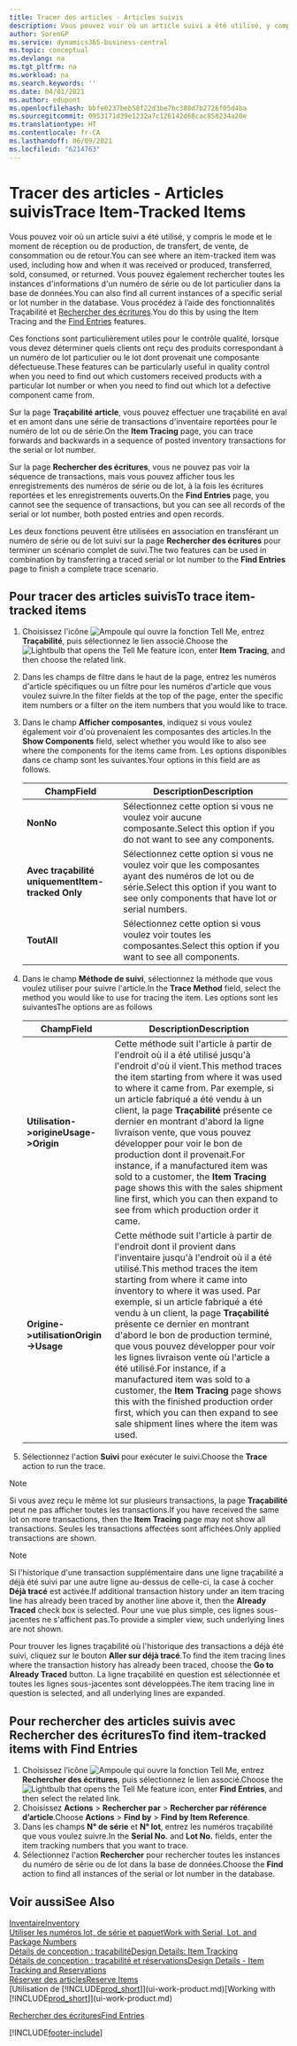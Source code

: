 ```yaml
---
title: Tracer des articles - Articles suivis
description: Vous pouvez voir où un article suivi a été utilisé, y compris le mode et le moment de réception ou de production, de transfert, de vente, de consommation ou de retour. Vous pouvez également rechercher toutes les instances d'informations d'un numéro de série ou de lot particulier dans la base de données. Vous procédez à l’aide des fonctionnalités Traçabilité et Rechercher des écritures.
author: SorenGP
ms.service: dynamics365-business-central
ms.topic: conceptual
ms.devlang: na
ms.tgt_pltfrm: na
ms.workload: na
ms.search.keywords: ''
ms.date: 04/01/2021
ms.author: edupont
ms.openlocfilehash: bbfe0237beb58f22d3be7bc388d7b2726f05d4ba
ms.sourcegitcommit: 0953171d39e1232a7c126142d68cac858234a20e
ms.translationtype: HT
ms.contentlocale: fr-CA
ms.lasthandoff: 06/09/2021
ms.locfileid: "6214763"
---
```

# <a name="trace-item-tracked-items"></a><span data-ttu-id="40a72-105">Tracer des articles - Articles suivis</span><span class="sxs-lookup"><span data-stu-id="40a72-105">Trace Item-Tracked Items</span></span>
<span data-ttu-id="40a72-106">Vous pouvez voir où un article suivi a été utilisé, y compris le mode et le moment de réception ou de production, de transfert, de vente, de consommation ou de retour.</span><span class="sxs-lookup"><span data-stu-id="40a72-106">You can see where an item-tracked item was used, including how and when it was received or produced, transferred, sold, consumed, or returned.</span></span> <span data-ttu-id="40a72-107">Vous pouvez également rechercher toutes les instances d'informations d'un numéro de série ou de lot particulier dans la base de données.</span><span class="sxs-lookup"><span data-stu-id="40a72-107">You can also find all current instances of a specific serial or lot number in the database.</span></span> <span data-ttu-id="40a72-108">Vous procédez à l’aide des fonctionnalités Traçabilité et [Rechercher des écritures](ui-find-entries.md).</span><span class="sxs-lookup"><span data-stu-id="40a72-108">You do this by using the Item Tracing and the [Find Entries](ui-find-entries.md) features.</span></span>  

<span data-ttu-id="40a72-109">Ces fonctions sont particulièrement utiles pour le contrôle qualité, lorsque vous devez déterminer quels clients ont reçu des produits correspondant à un numéro de lot particulier ou le lot dont provenait une composante défectueuse.</span><span class="sxs-lookup"><span data-stu-id="40a72-109">These features can be particularly useful in quality control when you need to find out which customers received products with a particular lot number or when you need to find out which lot a defective component came from.</span></span>  

 <span data-ttu-id="40a72-110">Sur la page **Traçabilité article**, vous pouvez effectuer une traçabilité en aval et en amont dans une série de transactions d'inventaire reportées pour le numéro de lot ou de série.</span><span class="sxs-lookup"><span data-stu-id="40a72-110">On the **Item Tracing** page, you can trace forwards and backwards in a sequence of posted inventory transactions for the serial or lot number.</span></span>  

 <span data-ttu-id="40a72-111">Sur la page **Rechercher des écritures**, vous ne pouvez pas voir la séquence de transactions, mais vous pouvez afficher tous les enregistrements des numéros de série ou de lot, à la fois les écritures reportées et les enregistrements ouverts.</span><span class="sxs-lookup"><span data-stu-id="40a72-111">On the **Find Entries** page, you cannot see the sequence of transactions, but you can see all records of the serial or lot number, both posted entries and open records.</span></span>  

 <span data-ttu-id="40a72-112">Les deux fonctions peuvent être utilisées en association en transférant un numéro de série ou de lot suivi sur la page **Rechercher des écritures** pour terminer un scénario complet de suivi.</span><span class="sxs-lookup"><span data-stu-id="40a72-112">The two features can be used in combination by transferring a traced serial or lot number to the **Find Entries** page to finish a complete trace scenario.</span></span> <!-- For more information, see [Walkthrough: Tracing Serial-Lot Numbers](walkthrough-tracing-serial-lot-numbers.md).   -->

## <a name="to-trace-item-tracked-items"></a><span data-ttu-id="40a72-113">Pour tracer des articles suivis</span><span class="sxs-lookup"><span data-stu-id="40a72-113">To trace item-tracked items</span></span>  

1.  <span data-ttu-id="40a72-114">Choisissez l'icône ![Ampoule qui ouvre la fonction Tell Me](media/ui-search/search_small.png "Dites-moi ce que vous voulez faire"), entrez **Traçabilité**, puis sélectionnez le lien associé.</span><span class="sxs-lookup"><span data-stu-id="40a72-114">Choose the ![Lightbulb that opens the Tell Me feature](media/ui-search/search_small.png "Tell me what you want to do") icon, enter **Item Tracing**, and then choose the related link.</span></span>  
2.  <span data-ttu-id="40a72-115">Dans les champs de filtre dans le haut de la page, entrez les numéros d'article spécifiques ou un filtre pour les numéros d'article que vous voulez suivre.</span><span class="sxs-lookup"><span data-stu-id="40a72-115">In the filter fields at the top of the page, enter the specific item numbers or a filter on the item numbers that you would like to trace.</span></span>  
3.  <span data-ttu-id="40a72-116">Dans le champ **Afficher composantes**, indiquez si vous voulez également voir d'où provenaient les composantes des articles.</span><span class="sxs-lookup"><span data-stu-id="40a72-116">In the **Show Components** field, select whether you would like to also see where the components for the items came from.</span></span> <span data-ttu-id="40a72-117">Les options disponibles dans ce champ sont les suivantes.</span><span class="sxs-lookup"><span data-stu-id="40a72-117">Your options in this field are as follows.</span></span>  

    |<span data-ttu-id="40a72-118">Champ</span><span class="sxs-lookup"><span data-stu-id="40a72-118">Field</span></span>|<span data-ttu-id="40a72-119">Description</span><span class="sxs-lookup"><span data-stu-id="40a72-119">Description</span></span>|  
    |----------------------------------|---------------------------------------|  
    |<span data-ttu-id="40a72-120">**Non**</span><span class="sxs-lookup"><span data-stu-id="40a72-120">**No**</span></span>|<span data-ttu-id="40a72-121">Sélectionnez cette option si vous ne voulez voir aucune composante.</span><span class="sxs-lookup"><span data-stu-id="40a72-121">Select this option if you do not want to see any components.</span></span>|  
    |<span data-ttu-id="40a72-122">**Avec traçabilité uniquement**</span><span class="sxs-lookup"><span data-stu-id="40a72-122">**Item-tracked Only**</span></span>|<span data-ttu-id="40a72-123">Sélectionnez cette option si vous ne voulez voir que les composantes ayant des numéros de lot ou de série.</span><span class="sxs-lookup"><span data-stu-id="40a72-123">Select this option if you want to see only components that have lot or serial numbers.</span></span>|  
    |<span data-ttu-id="40a72-124">**Tout**</span><span class="sxs-lookup"><span data-stu-id="40a72-124">**All**</span></span>|<span data-ttu-id="40a72-125">Sélectionnez cette option si vous voulez voir toutes les composantes.</span><span class="sxs-lookup"><span data-stu-id="40a72-125">Select this option if you want to see all components.</span></span>|  

4.  <span data-ttu-id="40a72-126">Dans le champ **Méthode de suivi**, sélectionnez la méthode que vous voulez utiliser pour suivre l'article.</span><span class="sxs-lookup"><span data-stu-id="40a72-126">In the **Trace Method** field, select the method you would like to use for tracing the item.</span></span> <span data-ttu-id="40a72-127">Les options sont les suivantes</span><span class="sxs-lookup"><span data-stu-id="40a72-127">The options are as follows</span></span>  

    |<span data-ttu-id="40a72-128">Champ</span><span class="sxs-lookup"><span data-stu-id="40a72-128">Field</span></span>|<span data-ttu-id="40a72-129">Description</span><span class="sxs-lookup"><span data-stu-id="40a72-129">Description</span></span>|  
    |----------------------------------|---------------------------------------|  
    |<span data-ttu-id="40a72-130">**Utilisation->origine**</span><span class="sxs-lookup"><span data-stu-id="40a72-130">**Usage->Origin**</span></span>|<span data-ttu-id="40a72-131">Cette méthode suit l'article à partir de l'endroit où il a été utilisé jusqu'à l'endroit d'où il vient.</span><span class="sxs-lookup"><span data-stu-id="40a72-131">This method traces the item starting from where it was used to where it came from.</span></span> <span data-ttu-id="40a72-132">Par exemple, si un article fabriqué a été vendu à un client, la page **Traçabilité** présente ce dernier en montrant d'abord la ligne livraison vente, que vous pouvez développer pour voir le bon de production dont il provenait.</span><span class="sxs-lookup"><span data-stu-id="40a72-132">For instance, if a manufactured item was sold to a customer, the **Item Tracing** page shows this with the sales shipment line first, which you can then expand to see from which production order it came.</span></span>|  
    |<span data-ttu-id="40a72-133">**Origine->utilisation**</span><span class="sxs-lookup"><span data-stu-id="40a72-133">**Origin->Usage**</span></span>|<span data-ttu-id="40a72-134">Cette méthode suit l'article à partir de l'endroit dont il provient dans l'inventaire jusqu'à l'endroit où il a été utilisé.</span><span class="sxs-lookup"><span data-stu-id="40a72-134">This method traces the item starting from where it came into inventory to where it was used.</span></span> <span data-ttu-id="40a72-135">Par exemple, si un article fabriqué a été vendu à un client, la page **Traçabilité** présente ce dernier en montrant d'abord le bon de production terminé, que vous pouvez développer pour voir les lignes livraison vente où l'article a été utilisé.</span><span class="sxs-lookup"><span data-stu-id="40a72-135">For instance, if a manufactured item was sold to a customer, the **Item Tracing** page shows this with the finished production order first, which you can then expand to see sale shipment lines where the item was used.</span></span>|  

5.  <span data-ttu-id="40a72-136">Sélectionnez l'action **Suivi** pour exécuter le suivi.</span><span class="sxs-lookup"><span data-stu-id="40a72-136">Choose the **Trace** action to run the trace.</span></span>  

> [!NOTE]  
>  <span data-ttu-id="40a72-137">Si vous avez reçu le même lot sur plusieurs transactions, la page **Traçabilité** peut ne pas afficher toutes les transactions.</span><span class="sxs-lookup"><span data-stu-id="40a72-137">If you have received the same lot on more transactions, then the **Item Tracing** page may not show all transactions.</span></span> <span data-ttu-id="40a72-138">Seules les transactions affectées sont affichées.</span><span class="sxs-lookup"><span data-stu-id="40a72-138">Only applied transactions are shown.</span></span>  

> [!NOTE]  
>  <span data-ttu-id="40a72-139">Si l'historique d'une transaction supplémentaire dans une ligne traçabilité a déjà été suivi par une autre ligne au-dessus de celle-ci, la case à cocher **Déjà tracé** est activée.</span><span class="sxs-lookup"><span data-stu-id="40a72-139">If additional transaction history under an item tracing line has already been traced by another line above it, then the **Already Traced** check box is selected.</span></span> <span data-ttu-id="40a72-140">Pour une vue plus simple, ces lignes sous-jacentes ne s'affichent pas.</span><span class="sxs-lookup"><span data-stu-id="40a72-140">To provide a simpler view, such underlying lines are not shown.</span></span>  
>   
>  <span data-ttu-id="40a72-141">Pour trouver les lignes traçabilité où l'historique des transactions a déjà été suivi, cliquez sur le bouton **Aller sur déjà tracé**.</span><span class="sxs-lookup"><span data-stu-id="40a72-141">To find the item tracing lines where the transaction history has already been traced, choose the **Go to Already Traced** button.</span></span> <span data-ttu-id="40a72-142">La ligne traçabilité en question est sélectionnée et toutes les lignes sous-jacentes sont développées.</span><span class="sxs-lookup"><span data-stu-id="40a72-142">The item tracing line in question is selected, and all underlying lines are expanded.</span></span>  

## <a name="to-find-item-tracked-items-with-find-entries"></a><span data-ttu-id="40a72-143">Pour rechercher des articles suivis avec Rechercher des écritures</span><span class="sxs-lookup"><span data-stu-id="40a72-143">To find item-tracked items with Find Entries</span></span>  

1. <span data-ttu-id="40a72-144">Choisissez l’icône ![Ampoule qui ouvre la fonction Tell Me](media/ui-search/search_small.png "Dites-moi ce que vous voulez faire"), entrez **Rechercher des écritures**, puis sélectionnez le lien associé.</span><span class="sxs-lookup"><span data-stu-id="40a72-144">Choose the ![Lightbulb that opens the Tell Me feature](media/ui-search/search_small.png "Tell me what you want to do") icon, enter **Find Entries**, and then select the related link.</span></span>  
2. <span data-ttu-id="40a72-145">Choisissez **Actions** > **Rechercher par** > **Rechercher par référence d’article**.</span><span class="sxs-lookup"><span data-stu-id="40a72-145">Choose **Actions** > **Find by** > **Find by Item Reference**.</span></span>
3. <span data-ttu-id="40a72-146">Dans les champs **N° de série** et **N° lot**, entrez les numéros traçabilité que vous voulez suivre.</span><span class="sxs-lookup"><span data-stu-id="40a72-146">In the **Serial No.** and **Lot No.** fields, enter the item tracking numbers that you want to trace.</span></span>  
4. <span data-ttu-id="40a72-147">Sélectionnez l'action **Rechercher** pour rechercher toutes les instances du numéro de série ou de lot dans la base de données.</span><span class="sxs-lookup"><span data-stu-id="40a72-147">Choose the **Find** action to find all instances of the serial or lot number in the database.</span></span>  

## <a name="see-also"></a><span data-ttu-id="40a72-148">Voir aussi</span><span class="sxs-lookup"><span data-stu-id="40a72-148">See Also</span></span>

[<span data-ttu-id="40a72-149">Inventaire</span><span class="sxs-lookup"><span data-stu-id="40a72-149">Inventory</span></span>](inventory-manage-inventory.md)  
[<span data-ttu-id="40a72-150">Utiliser les numéros lot, de série et paquet</span><span class="sxs-lookup"><span data-stu-id="40a72-150">Work with Serial, Lot, and Package Numbers</span></span>](inventory-how-work-item-tracking.md)  
[<span data-ttu-id="40a72-151">Détails de conception : traçabilité</span><span class="sxs-lookup"><span data-stu-id="40a72-151">Design Details: Item Tracking</span></span>](design-details-item-tracking.md)  
[<span data-ttu-id="40a72-152">Détails de conception : traçabilité et réservations</span><span class="sxs-lookup"><span data-stu-id="40a72-152">Design Details - Item Tracking and Reservations</span></span>](design-details-item-tracking-and-reservations.md)  
[<span data-ttu-id="40a72-153">Réserver des articles</span><span class="sxs-lookup"><span data-stu-id="40a72-153">Reserve Items</span></span>](inventory-how-to-reserve-items.md)  
<span data-ttu-id="40a72-154">[Utilisation de [!INCLUDE[prod_short](includes/prod_short.md)]](ui-work-product.md)</span><span class="sxs-lookup"><span data-stu-id="40a72-154">[Working with [!INCLUDE[prod_short](includes/prod_short.md)]](ui-work-product.md)</span></span>  
<!-- [Walkthrough: Tracing Serial-Lot Numbers](walkthrough-tracing-serial-lot-numbers.md)   -->
[<span data-ttu-id="40a72-155">Rechercher des écritures</span><span class="sxs-lookup"><span data-stu-id="40a72-155">Find Entries</span></span>](ui-find-entries.md)  


[!INCLUDE[footer-include](includes/footer-banner.md)]